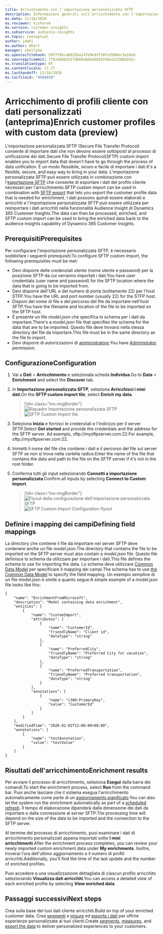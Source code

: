 ```yaml
---
title: Arricchimento con l'importazione personalizzata SFTP
description: Informazioni generali sull'arricchimento con l'importazione personalizzata SFTP.
ms.date: 11/18/2020
ms.reviewer: kishorem
ms.service: customer-insights
ms.subservice: audience-insights
ms.topic: conceptual
author: jdahl
ms.author: mhart
manager: shellyha
ms.openlocfilehash: 59f7f05ca0825ba147e9e93f10fa3508ec3a16dd
ms.sourcegitcommit: ff824bbbd31fd666ab0da682bf48ea31580d242c
ms.translationtype: HT
ms.contentlocale: it-IT
ms.lasthandoff: 11/18/2020
ms.locfileid: "4568459"
---
```

# <a name="enrich-customer-profiles-with-custom-data-preview"></a><span data-ttu-id="1721f-103">Arricchimento di profili cliente con dati personalizzati (anteprima)</span><span class="sxs-lookup"><span data-stu-id="1721f-103">Enrich customer profiles with custom data (preview)</span></span>

<span data-ttu-id="1721f-104">L'importazione personalizzata SFTP (Secure File Transfer Protocol) consente di importare dati che non devono essere sottoposti al processo di unificazione dei dati.</span><span class="sxs-lookup"><span data-stu-id="1721f-104">Secure File Transfer Protocol(SFTP) custom import enables you to import data that doesn't have to go through the process of data unification.</span></span> <span data-ttu-id="1721f-105">È un modo flessibile, sicuro e facile di importare i dati.</span><span class="sxs-lookup"><span data-stu-id="1721f-105">It's a flexible, secure, and easy way to bring in your data.</span></span> <span data-ttu-id="1721f-106">L'importazione personalizzata SFTP può essere utilizzata in combinazione con l'[esportazione SFTP](export-sftp.md) che consente di esportare i dati del profilo cliente necessari per l'arricchimento.</span><span class="sxs-lookup"><span data-stu-id="1721f-106">SFTP custom import can be used in combination with [SFTP export](export-sftp.md) that lets you export the customer profile data that is needed for enrichment.</span></span> <span data-ttu-id="1721f-107">I dati possono quindi essere elaborati e arricchiti e l'importazione personalizzata SFTP può essere utilizzata per reimportare i dati arricchiti nella funzionalità Audience Insight di Dynamics 365 Customer Insights.</span><span class="sxs-lookup"><span data-stu-id="1721f-107">The data can then be processed, enriched, and SFTP custom import can be used to bring the enriched data back to the audience insights capability of Dynamics 365 Customer Insights.</span></span>

## <a name="prerequisites"></a><span data-ttu-id="1721f-108">Prerequisiti</span><span class="sxs-lookup"><span data-stu-id="1721f-108">Prerequisites</span></span>

<span data-ttu-id="1721f-109">Per configurare l'importazione personalizzata SFTP, è necessario soddisfare i seguenti prerequisiti:</span><span class="sxs-lookup"><span data-stu-id="1721f-109">To configure SFTP custom import, the following prerequisites must be met:</span></span>

- <span data-ttu-id="1721f-110">Devi disporre delle credenziali utente (nome utente e password) per la posizione SFTP da cui verranno importati i dati.</span><span class="sxs-lookup"><span data-stu-id="1721f-110">You have user credentials (user name and password) for the SFTP location where the data that is going to be imported from.</span></span>
- <span data-ttu-id="1721f-111">Devi disporre dell'URL e del numero di porta (solitamente 22) per l'host STFP.</span><span class="sxs-lookup"><span data-stu-id="1721f-111">You have the URL and port number (usually 22) for the STFP host.</span></span>
- <span data-ttu-id="1721f-112">Disponi del nome di file e del percorso del file da importare nell'host SFTP.</span><span class="sxs-lookup"><span data-stu-id="1721f-112">You have the filename and location of the file to be imported on the SFTP host.</span></span>
- <span data-ttu-id="1721f-113">È presente un file *model.json* che specifica lo schema per i dati da importare.</span><span class="sxs-lookup"><span data-stu-id="1721f-113">There's a *model.json* file that specifies the schema for the data that are to be imported.</span></span> <span data-ttu-id="1721f-114">Questo file deve trovarsi nella stessa directory del file da importare.</span><span class="sxs-lookup"><span data-stu-id="1721f-114">This file must be in the same directory as the file to import.</span></span>
- <span data-ttu-id="1721f-115">Devi disporre di autorizzazioni di [amministratore](permissions.md#administrator).</span><span class="sxs-lookup"><span data-stu-id="1721f-115">You have [Administrator](permissions.md#administrator) permission.</span></span>

## <a name="configuration"></a><span data-ttu-id="1721f-116">Configurazione</span><span class="sxs-lookup"><span data-stu-id="1721f-116">Configuration</span></span>

1. <span data-ttu-id="1721f-117">Vai a **Dati** > **Arricchimento** e selezionala scheda **Individua**.</span><span class="sxs-lookup"><span data-stu-id="1721f-117">Go to **Data** > **Enrichment** and select the **Discover** tab.</span></span>

1. <span data-ttu-id="1721f-118">In **Importazione personalizzata SFTP**, seleziona **Arricchisci i miei dati**.</span><span class="sxs-lookup"><span data-stu-id="1721f-118">On the **SFTP custom import tile**, select **Enrich my data**.</span></span>

   > [!div class="mx-imgBorder"]
   > <span data-ttu-id="1721f-119">![Riquadro Importazione personalizzata SFTP](media/SFTP_Custom_Import_tile.png "Riquadro Importazione personalizzata SFTP")</span><span class="sxs-lookup"><span data-stu-id="1721f-119">![SFTP Custom Import tile](media/SFTP_Custom_Import_tile.png "SFTP Custom Import tile")</span></span>

1. <span data-ttu-id="1721f-120">Seleziona **Inizia** e fornisci le credenziali e l'indirizzo per il server SFTP.</span><span class="sxs-lookup"><span data-stu-id="1721f-120">Select **Get started** and provide the credentials and the address for the SFTP server.</span></span> <span data-ttu-id="1721f-121">Ad esempio, sftp://mysftpserver.com:22.</span><span class="sxs-lookup"><span data-stu-id="1721f-121">For example, sftp://mysftpserver.com:22.</span></span>

1. <span data-ttu-id="1721f-122">Immetti il nome del file che contiene i dati e il percorso del file sul server SFTP se non si trova nella cartella radice.</span><span class="sxs-lookup"><span data-stu-id="1721f-122">Enter the name of the file that contains the data and path to the file on the SFTP server if it's not in the root folder.</span></span>

1. <span data-ttu-id="1721f-123">Conferma tutti gli input selezionando **Connetti a importazione personalizzata**.</span><span class="sxs-lookup"><span data-stu-id="1721f-123">Confirm all inputs by selecting **Connect to Custom Import**.</span></span>

   > [!div class="mx-imgBorder"]
   > <span data-ttu-id="1721f-124">![Flyout della configurazione dell'importazione personalizzata SFTP](media/SFTP_Custom_Import_Configuration_flyout.png "Flyout della configurazione dell'importazione personalizzata SFTP")</span><span class="sxs-lookup"><span data-stu-id="1721f-124">![SFTP Custom Import Configuration flyout](media/SFTP_Custom_Import_Configuration_flyout.png "SFTP Custom Import Configuration flyout")</span></span>

## <a name="defining-field-mappings"></a><span data-ttu-id="1721f-125">Definire i mapping dei campi</span><span class="sxs-lookup"><span data-stu-id="1721f-125">Defining field mappings</span></span> 

<span data-ttu-id="1721f-126">La directory che contiene il file da importare nel server SFTP deve contenere anche un file *model.json*.</span><span class="sxs-lookup"><span data-stu-id="1721f-126">The directory that contains the file to be imported on the SFTP server must also contain a *model.json* file.</span></span> <span data-ttu-id="1721f-127">Questo file definisce lo schema da utilizzare per importare i dati.</span><span class="sxs-lookup"><span data-stu-id="1721f-127">This file defines the schema to use for importing the data.</span></span> <span data-ttu-id="1721f-128">Lo schema deve utilizzare [Common Data Model](https://docs.microsoft.com/common-data-model/) per specificare il mapping dei campi.</span><span class="sxs-lookup"><span data-stu-id="1721f-128">The schema has to use [the Common Data Model](https://docs.microsoft.com/common-data-model/) to specify the field mapping.</span></span> <span data-ttu-id="1721f-129">Un esempio semplice di un file model.json è simile a quanto segue:</span><span class="sxs-lookup"><span data-stu-id="1721f-129">A simple example of a model.json file looks like this:</span></span>

```
{
    "name": "EnrichmentFromMicrosoft",
    "description": "Model containing data enrichment",
    "entities": [
        {
            "name": "CustomImport",
            "attributes": [
                {
                    "name": "CustomerId",
                    "friendlyName": "Client id",
                    "dataType": "string"
                },
                {
                    "name": "PreferredCity",
                    "friendlyName": "Preferred City for vacation",
                    "dataType": "string"
                },
                {
                    "name": "PreferredTransportation",
                    "friendlyName": "Preferred transportation",
                    "dataType": "string"
                }
            ],
            "annotations": [
                {
                    "name": "c360:PrimaryKey",
                    "value": "CustomerId"
                }
            ]
        }
    ],
    "modifiedTime": "2020-01-02T12:00:00+08:00",
    "annotations": [
        {
            "name": "testAnnotation",
            "value": "testValue"
        }
    ]
}
```

## <a name="enrichment-results"></a><span data-ttu-id="1721f-130">Risultati dell'arricchimento</span><span class="sxs-lookup"><span data-stu-id="1721f-130">Enrichment results</span></span>

<span data-ttu-id="1721f-131">Per avviare il processo di arricchimento, seleziona **Esegui** dalla barra dei comandi.</span><span class="sxs-lookup"><span data-stu-id="1721f-131">To start the enrichment process, select **Run** from the command bar.</span></span> <span data-ttu-id="1721f-132">Puoi anche lasciare che il sistema esegua l'arricchimento automaticamente come parte di un [aggiornamento pianificato](system.md#schedule-tab).</span><span class="sxs-lookup"><span data-stu-id="1721f-132">You can also let the system run the enrichment automatically as part of a [scheduled refresh](system.md#schedule-tab).</span></span> <span data-ttu-id="1721f-133">Il tempo di elaborazione dipenderà dalla dimensione dei dati da importare e dalla connessione al server SFTP.</span><span class="sxs-lookup"><span data-stu-id="1721f-133">The processing time will depend on the size of the data to be imported and the connection to the SFTP server.</span></span>

<span data-ttu-id="1721f-134">Al termine del processo di arricchimento, puoi esaminare i dati di arricchimento personalizzati appena importati sotto **I miei arricchimenti**.</span><span class="sxs-lookup"><span data-stu-id="1721f-134">After the enrichment process completes, you can review your newly imported custom enrichment data under **My enrichments**.</span></span> <span data-ttu-id="1721f-135">Inoltre, troverai l'ora dell'ultimo aggiornamento e il numero di profili arricchiti.</span><span class="sxs-lookup"><span data-stu-id="1721f-135">Additionally, you'll find the time of the last update and the number of enriched profiles.</span></span>

<span data-ttu-id="1721f-136">Puoi accedere a una visualizzazione dettagliata di ciascun profilo arricchito selezionando **Visualizza dati arricchiti**.</span><span class="sxs-lookup"><span data-stu-id="1721f-136">You can access a detailed view of each enriched profile by selecting **View enriched data**.</span></span>

## <a name="next-steps"></a><span data-ttu-id="1721f-137">Passaggi successivi</span><span class="sxs-lookup"><span data-stu-id="1721f-137">Next steps</span></span>

<span data-ttu-id="1721f-138">Crea sulla base dei tuoi dati cliente arricchiti.</span><span class="sxs-lookup"><span data-stu-id="1721f-138">Build on top of your enriched customer data.</span></span> <span data-ttu-id="1721f-139">Crea [segmenti](segments.md) e [misure](measures.md) ed [esporta i dati](export-destinations.md) per offrire esperienze personalizzate ai tuoi clienti.</span><span class="sxs-lookup"><span data-stu-id="1721f-139">Create [segments](segments.md), [measures](measures.md), and [export the data](export-destinations.md) to deliver personalized experiences to your customers.</span></span>


